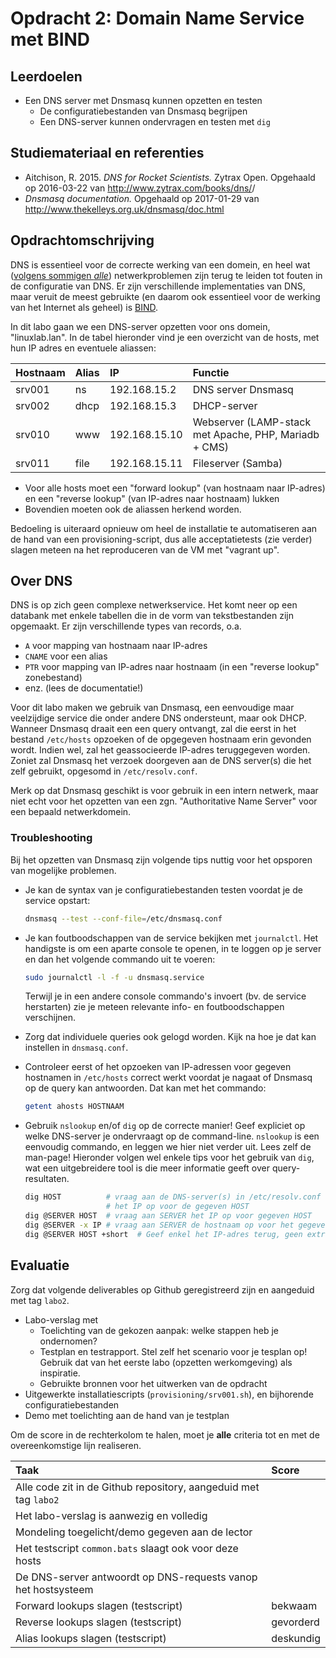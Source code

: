# Opdracht 2: Domain Name Service met BIND

## Leerdoelen

- Een DNS server met Dnsmasq kunnen opzetten en testen
    - De configuratiebestanden van Dnsmasq begrijpen
    - Een DNS-server kunnen ondervragen en testen met `dig`

## Studiemateriaal en referenties

- Aitchison, R. 2015. *DNS for Rocket Scientists.* Zytrax Open. Opgehaald op 2016-03-22 van <http://www.zytrax.com/books/dns/>/
- *Dnsmasq documentation.* Opgehaald op 2017-01-29 van <http://www.thekelleys.org.uk/dnsmasq/doc.html>

## Opdrachtomschrijving

DNS is essentieel voor de correcte werking van een domein, en heel wat ([volgens sommigen *alle*](http://www.krisbuytaert.be/blog/)) netwerkproblemen zijn terug te leiden tot fouten in de configuratie van DNS. Er zijn verschillende implementaties van DNS, maar veruit de meest gebruikte (en daarom ook essentieel voor de werking van het Internet als geheel) is [BIND](https://www.isc.org/downloads/bind/).

In dit labo gaan we een DNS-server opzetten voor ons domein, "linuxlab.lan". In de tabel hieronder vind je een overzicht van de hosts, met hun IP adres en eventuele aliassen:

| Hostnaam | Alias | IP            | Functie                                               |
| :--      | :---  | :---          | :---                                                  |
| srv001   | ns    | 192.168.15.2  | DNS server Dnsmasq                                    |
| srv002   | dhcp  | 192.168.15.3  | DHCP-server                                           |
| srv010   | www   | 192.168.15.10 | Webserver (LAMP-stack met Apache, PHP, Mariadb + CMS) |
| srv011   | file  | 192.168.15.11 | Fileserver (Samba)                                    |


- Voor alle hosts moet een "forward lookup" (van hostnaam naar IP-adres) en een "reverse lookup" (van IP-adres naar hostnaam) lukken
- Bovendien moeten ook de aliassen herkend worden.

Bedoeling is uiteraard opnieuw om heel de installatie te automatiseren aan de hand van een provisioning-script, dus alle acceptatietests (zie verder) slagen meteen na het reproduceren van de VM met "vagrant up".

## Over DNS

DNS is op zich geen complexe netwerkservice. Het komt neer op een databank met enkele tabellen die in de vorm van tekstbestanden zijn opgemaakt. Er zijn verschillende types van records, o.a.

- `A` voor mapping van hostnaam naar IP-adres
- `CNAME` voor een alias
- `PTR` voor mapping van IP-adres naar hostnaam (in een "reverse lookup" zonebestand)
- enz. (lees de documentatie!)

Voor dit labo maken we gebruik van Dnsmasq, een eenvoudige maar veelzijdige service die onder andere DNS ondersteunt, maar ook DHCP. Wanneer Dnsmasq draait een een query ontvangt, zal die eerst in het bestand `/etc/hosts` opzoeken of de opgegeven hostnaam erin gevonden wordt. Indien wel, zal het geassocieerde IP-adres teruggegeven worden. Zoniet zal Dnsmasq het verzoek doorgeven aan de DNS server(s) die het zelf gebruikt, opgesomd in `/etc/resolv.conf`.

Merk op dat Dnsmasq geschikt is voor gebruik in een intern netwerk, maar niet echt voor het opzetten van een zgn. "Authoritative Name Server" voor een bepaald netwerkdomein.

### Troubleshooting

Bij het opzetten van Dnsmasq zijn volgende tips nuttig voor het opsporen van mogelijke problemen.

- Je kan de syntax van je configuratiebestanden testen voordat je de service opstart:

    ```bash
    dnsmasq --test --conf-file=/etc/dnsmasq.conf
    ```

- Je kan foutboodschappen van de service bekijken met `journalctl`. Het handigste is om een aparte console te openen, in te loggen op je server en dan het volgende commando uit te voeren:

    ```bash
    sudo journalctl -l -f -u dnsmasq.service
    ```

    Terwijl je in een andere console commando's invoert (bv. de service herstarten) zie je meteen relevante info- en foutboodschappen verschijnen.
- Zorg dat individuele queries ook gelogd worden. Kijk na hoe je dat kan instellen in `dnsmasq.conf`.
- Controleer eerst of het opzoeken van IP-adressen voor gegeven hostnamen in `/etc/hosts` correct werkt voordat je nagaat of Dnsmasq op de query kan antwoorden. Dat kan met het commando:

    ```bash
    getent ahosts HOSTNAAM
    ```

- Gebruik `nslookup` en/of `dig` op de correcte manier! Geef expliciet op welke DNS-server je ondervraagt op de command-line. `nslookup` is een eenvoudig commando, en leggen we hier niet verder uit. Lees zelf de man-page! Hieronder volgen wel enkele tips voor het gebruik van `dig`, wat een uitgebreidere tool is die meer informatie geeft over query-resultaten.

    ```bash
    dig HOST          # vraag aan de DNS-server(s) in /etc/resolv.conf
                      # het IP op voor de gegeven HOST
    dig @SERVER HOST  # vraag aan SERVER het IP op voor gegeven HOST
    dig @SERVER -x IP # vraag aan SERVER de hostnaam op voor het gegeven IP-adres
    dig @SERVER HOST +short  # Geef enkel het IP-adres terug, geen extra info
    ```

## Evaluatie

Zorg dat volgende deliverables op Github geregistreerd zijn en aangeduid met tag `labo2`.

* Labo-verslag met
    * Toelichting van de gekozen aanpak: welke stappen heb je ondernomen?
    * Testplan en testrapport. Stel zelf het scenario voor je tesplan op! Gebruik dat van het eerste labo (opzetten werkomgeving) als inspiratie.
    * Gebruikte bronnen voor het uitwerken van de opdracht
* Uitgewerkte installatiescripts (`provisioning/srv001.sh`), en bijhorende configuratiebestanden
* Demo met toelichting aan de hand van je testplan

Om de score in de rechterkolom te halen, moet je **alle** criteria tot en met de overeenkomstige lijn realiseren.

| Taak                                                             | Score     |
| :---                                                             | :---      |
| Alle code zit in de Github repository, aangeduid met tag `labo2` |           |
| Het labo-verslag is aanwezig en volledig                         |           |
| Mondeling toegelicht/demo gegeven aan de lector                  |           |
| Het testscript `common.bats` slaagt ook voor deze hosts          |           |
| De DNS-server antwoordt op DNS-requests vanop het hostsysteem    |           |
| Forward lookups slagen (testscript)                              | bekwaam   |
| Reverse lookups slagen (testscript)                              | gevorderd |
| Alias lookups slagen (testscript)                                | deskundig |

